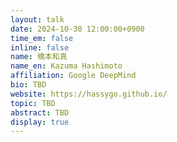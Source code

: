 ```yaml
---
layout: talk
date: 2024-10-30 12:00:00+0900
time_em: false
inline: false
name: 橋本和真
name_en: Kazuma Hashimoto
affiliation: Google DeepMind
bio: TBD
website: https://hassygo.github.io/
topic: TBD
abstract: TBD
display: true
---
```

